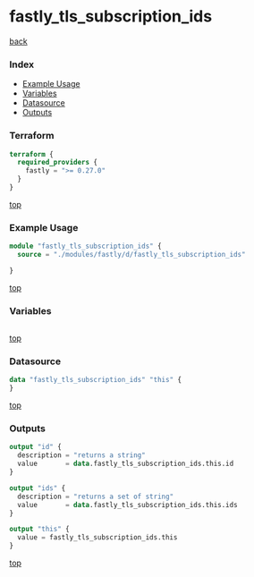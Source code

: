 # fastly_tls_subscription_ids

[back](../fastly.md)

### Index

- [Example Usage](#example-usage)
- [Variables](#variables)
- [Datasource](#datasource)
- [Outputs](#outputs)

### Terraform

```terraform
terraform {
  required_providers {
    fastly = ">= 0.27.0"
  }
}
```

[top](#index)

### Example Usage

```terraform
module "fastly_tls_subscription_ids" {
  source = "./modules/fastly/d/fastly_tls_subscription_ids"

}
```

[top](#index)

### Variables

```terraform
```

[top](#index)

### Datasource

```terraform
data "fastly_tls_subscription_ids" "this" {
}
```

[top](#index)

### Outputs

```terraform
output "id" {
  description = "returns a string"
  value       = data.fastly_tls_subscription_ids.this.id
}

output "ids" {
  description = "returns a set of string"
  value       = data.fastly_tls_subscription_ids.this.ids
}

output "this" {
  value = fastly_tls_subscription_ids.this
}
```

[top](#index)
